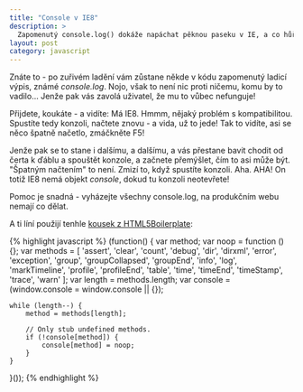 ```yaml
---
title: "Console v IE8"
description: >
  Zapomenutý console.log() dokáže napáchat pěknou paseku v IE, a co hůř - špatně se hledá!
layout: post
category: javascript
---
```


Znáte to - po zuřivém ladění vám zůstane někde v kódu zapomenutý ladicí výpis, známé *console.log*. Nojo, však to není nic proti ničemu, komu by to vadilo... Jenže pak vás zavolá uživatel, že mu to vůbec nefunguje!

Přijdete, koukáte - a vidíte: Má IE8. Hmmm, nějaký problém s kompatibilitou. Spustíte tedy konzoli, načtete znovu - a vida, už to jede! Tak to vidíte, asi se něco špatně načetlo, zmáčkněte F5!

Jenže pak se to stane i dalšímu, a dalšímu, a vás přestane bavit chodit od čerta k ďáblu a spouštět konzole, a začnete přemýšlet, čím to asi může být. "Špatným načtením" to není. Zmizí to, když spustíte konzoli. Aha. AHA! <x-tweetable title="Podivuhodnou chybu může někdy způsobit zapomenutý console.log()">On totiž IE8 nemá objekt *console*, dokud tu konzoli neotevřete!</x-tweetable>

Pomoc je snadná - vyházejte všechny console.log, na produkčním webu nemají co dělat.

A ti líní použijí tenhle [kousek z HTML5Boilerplate](https://github.com/h5bp/html5-boilerplate/blob/master/js/plugins.js):

{% highlight javascript %}
(function() {
    var method;
    var noop = function () {};
    var methods = [
        'assert', 'clear', 'count', 'debug', 'dir', 'dirxml', 'error',
        'exception', 'group', 'groupCollapsed', 'groupEnd', 'info', 'log',
        'markTimeline', 'profile', 'profileEnd', 'table', 'time', 'timeEnd',
        'timeStamp', 'trace', 'warn'
    ];
    var length = methods.length;
    var console = (window.console = window.console || {});

    while (length--) {
        method = methods[length];

        // Only stub undefined methods.
        if (!console[method]) {
            console[method] = noop;
        }
    }
}());
{% endhighlight %}